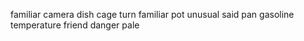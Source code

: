 familiar camera dish cage turn familiar pot unusual said pan gasoline temperature friend danger pale